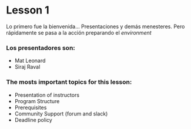 
# Lesson 1 
Lo primero fue la bienvenida... Presentaciones y demás menesteres. Pero rápidamente se pasa a la acción preparando el _environment_

### Los presentadores son:
- Mat Leonard
- Siraj Raval

### The mosts important topics for this lesson:
- Presentation of instructors
- Program Structure
- Prerequisites
- Community Support (forum and slack)
- Deadline policy
